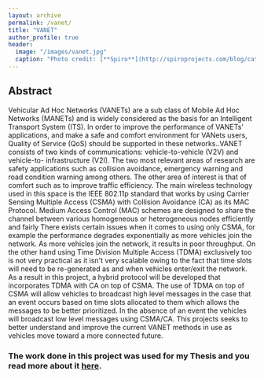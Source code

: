 ```yaml
---
layout: archive
permalink: /vanet/
title: "VANET"
author_profile: true
header:
  image: "/images/vanet.jpg"
  caption: "Photo credit: [**Spiro**](http://spiroprojects.com/blog/cat-view-more.php?blogname=What-is-Vehicular-Ad-hoc-Network-(VANET)?&id=29)"
---
```

## Abstract

Vehicular Ad Hoc Networks (VANETs) are a sub class of Mobile Ad Hoc Networks (MANETs) and is widely considered as the basis for an Intelligent Transport System (ITS). In order to improve the performance of VANETs’ applications, and make a safe and comfort environment for VANets users, Quality of Service (QoS) should be supported in these networks..VANET consists of two kinds of communications: vehicle-to-vehicle (V2V) and vehicle-to- infrastructure (V2I). The two most relevant areas of research are safety applications such as collision avoidance, emergency warning and road condition warning among others. The other area of interest is that of comfort such as to improve traffic efficiency. The main wireless technology used in this space is the IEEE 802.11p standard that works by using Carrier Sensing Multiple Access (CSMA) with Collision Avoidance (CA) as its MAC Protocol. Medium Access Control (MAC) schemes are designed to share the channel between various homogeneous or heterogeneous nodes efficiently and fairly There exists certain issues when it comes to using only CSMA, for example the performance degrades exponentially as more vehicles join the network. As more vehicles join the network, it results in poor throughput. On the other hand using Time Division Multiple Access (TDMA) exclusively too is not very practical as it isn't very scalable owing to the fact that time slots will need to be re-generated as and when vehicles enter/exit the network. As a result in this project, a hybrid protocol will be developed that incorporates TDMA with CA on top of CSMA. The use of TDMA on top of CSMA will allow vehicles to broadcast high level messages in the case that an event occurs based on time slots allocated to them which allows the messages to be better prioritized. In the absence of an event the vehicles will broadcast low level messages using CSMA/CA. This projects seeks to better understand and improve the current VANET methods in use as vehicles move toward a more connected future.

### The work done in this project was used for my Thesis and you read more about it [here](https://www.dropbox.com/s/fz9eoyi65ods3pa/Nikhil%20Bolar_Final.pdf?dl=0). 
